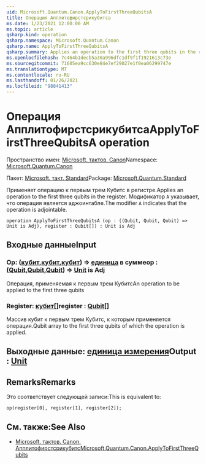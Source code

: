 ```yaml
---
uid: Microsoft.Quantum.Canon.ApplyToFirstThreeQubitsA
title: Операция Апплитофирстсрикубитса
ms.date: 1/23/2021 12:00:00 AM
ms.topic: article
qsharp.kind: operation
qsharp.namespace: Microsoft.Quantum.Canon
qsharp.name: ApplyToFirstThreeQubitsA
qsharp.summary: Applies an operation to the first three qubits in the register. The modifier `A` indicates that the operation is adjointable.
ms.openlocfilehash: 7c464b1decb5a30a996dfc1df9f1f1921613c73e
ms.sourcegitcommit: 71605ea9cc630e84e7ef29027e1f0ea06299747e
ms.translationtype: MT
ms.contentlocale: ru-RU
ms.lasthandoff: 01/26/2021
ms.locfileid: "98841413"
---
```

# <a name="applytofirstthreequbitsa-operation"></a><span data-ttu-id="39856-102">Операция Апплитофирстсрикубитса</span><span class="sxs-lookup"><span data-stu-id="39856-102">ApplyToFirstThreeQubitsA operation</span></span>

<span data-ttu-id="39856-103">Пространство имен: [Microsoft. тактов. Canon](xref:Microsoft.Quantum.Canon)</span><span class="sxs-lookup"><span data-stu-id="39856-103">Namespace: [Microsoft.Quantum.Canon](xref:Microsoft.Quantum.Canon)</span></span>

<span data-ttu-id="39856-104">Пакет: [Microsoft. такт. Standard](https://nuget.org/packages/Microsoft.Quantum.Standard)</span><span class="sxs-lookup"><span data-stu-id="39856-104">Package: [Microsoft.Quantum.Standard](https://nuget.org/packages/Microsoft.Quantum.Standard)</span></span>


<span data-ttu-id="39856-105">Применяет операцию к первым трем Кубитс в регистре.</span><span class="sxs-lookup"><span data-stu-id="39856-105">Applies an operation to the first three qubits in the register.</span></span>
<span data-ttu-id="39856-106">Модификатор `A` указывает, что операция является аджоинтабле.</span><span class="sxs-lookup"><span data-stu-id="39856-106">The modifier `A` indicates that the operation is adjointable.</span></span>

```qsharp
operation ApplyToFirstThreeQubitsA (op : ((Qubit, Qubit, Qubit) => Unit is Adj), register : Qubit[]) : Unit is Adj
```


## <a name="input"></a><span data-ttu-id="39856-107">Входные данные</span><span class="sxs-lookup"><span data-stu-id="39856-107">Input</span></span>

### <a name="op--qubitqubitqubit--unit--is-adj"></a><span data-ttu-id="39856-108">Op: ([кубит](xref:microsoft.quantum.lang-ref.qubit),[кубит](xref:microsoft.quantum.lang-ref.qubit),[кубит](xref:microsoft.quantum.lang-ref.qubit)) => [единица](xref:microsoft.quantum.lang-ref.unit)  в сумме</span><span class="sxs-lookup"><span data-stu-id="39856-108">op : ([Qubit](xref:microsoft.quantum.lang-ref.qubit),[Qubit](xref:microsoft.quantum.lang-ref.qubit),[Qubit](xref:microsoft.quantum.lang-ref.qubit)) => [Unit](xref:microsoft.quantum.lang-ref.unit)  is Adj</span></span>

<span data-ttu-id="39856-109">Операция, применяемая к первым трем Кубитс</span><span class="sxs-lookup"><span data-stu-id="39856-109">An operation to be applied to the first three qubits</span></span>


### <a name="register--qubit"></a><span data-ttu-id="39856-110">Register: [кубит](xref:microsoft.quantum.lang-ref.qubit)[]</span><span class="sxs-lookup"><span data-stu-id="39856-110">register : [Qubit](xref:microsoft.quantum.lang-ref.qubit)[]</span></span>

<span data-ttu-id="39856-111">Массив кубит к первым трем Кубитс, к которым применяется операция.</span><span class="sxs-lookup"><span data-stu-id="39856-111">Qubit array to the first three qubits of which the operation is applied.</span></span>



## <a name="output--unit"></a><span data-ttu-id="39856-112">Выходные данные: [единица измерения](xref:microsoft.quantum.lang-ref.unit)</span><span class="sxs-lookup"><span data-stu-id="39856-112">Output : [Unit](xref:microsoft.quantum.lang-ref.unit)</span></span>



## <a name="remarks"></a><span data-ttu-id="39856-113">Remarks</span><span class="sxs-lookup"><span data-stu-id="39856-113">Remarks</span></span>

<span data-ttu-id="39856-114">Это соответствует следующей записи:</span><span class="sxs-lookup"><span data-stu-id="39856-114">This is equivalent to:</span></span>

```qsharp
op(register[0], register[1], register[2]);
```

## <a name="see-also"></a><span data-ttu-id="39856-115">См. также:</span><span class="sxs-lookup"><span data-stu-id="39856-115">See Also</span></span>

- [<span data-ttu-id="39856-116">Microsoft. тактов. Canon. Апплитофирстсрикубитс</span><span class="sxs-lookup"><span data-stu-id="39856-116">Microsoft.Quantum.Canon.ApplyToFirstThreeQubits</span></span>](xref:Microsoft.Quantum.Canon.ApplyToFirstThreeQubits)